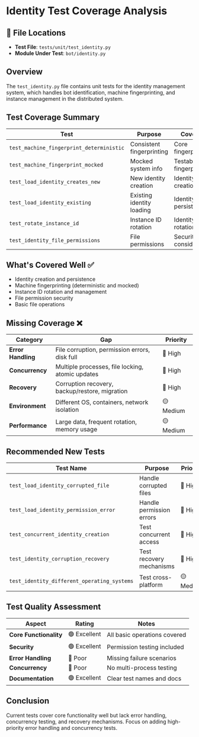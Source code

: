 # Identity Test Coverage Analysis

## 📍 File Locations
- **Test File**: `tests/unit/test_identity.py`
- **Module Under Test**: `bot/identity.py`

## Overview
The `test_identity.py` file contains unit tests for the identity management system, which handles bot identification, machine fingerprinting, and instance management in the distributed system.

## Test Coverage Summary

| Test | Purpose | Coverage | Status |
|------|---------|----------|---------|
| `test_machine_fingerprint_deterministic` | Consistent fingerprinting | Core fingerprinting | ✅ Well covered |
| `test_machine_fingerprint_mocked` | Mocked system info | Testable fingerprinting | ✅ Well covered |
| `test_load_identity_creates_new` | New identity creation | Identity creation flow | ✅ Well covered |
| `test_load_identity_existing` | Existing identity loading | Identity persistence | ✅ Well covered |
| `test_rotate_instance_id` | Instance ID rotation | Identity rotation logic | ✅ Well covered |
| `test_identity_file_permissions` | File permissions | Security considerations | ✅ Well covered |

## What's Covered Well ✅
- Identity creation and persistence
- Machine fingerprinting (deterministic and mocked)
- Instance ID rotation and management
- File permission security
- Basic file operations

## Missing Coverage ❌

| Category | Gap | Priority |
|----------|-----|----------|
| **Error Handling** | File corruption, permission errors, disk full | 🔴 High |
| **Concurrency** | Multiple processes, file locking, atomic updates | 🔴 High |
| **Recovery** | Corruption recovery, backup/restore, migration | 🔴 High |
| **Environment** | Different OS, containers, network isolation | 🟡 Medium |
| **Performance** | Large data, frequent rotation, memory usage | 🟡 Medium |

## Recommended New Tests

| Test Name | Purpose | Priority |
|-----------|---------|----------|
| `test_load_identity_corrupted_file` | Handle corrupted files | 🔴 High |
| `test_load_identity_permission_error` | Handle permission errors | 🔴 High |
| `test_concurrent_identity_creation` | Test concurrent access | 🔴 High |
| `test_identity_corruption_recovery` | Test recovery mechanisms | 🔴 High |
| `test_identity_different_operating_systems` | Test cross-platform | 🟡 Medium |

## Test Quality Assessment

| Aspect | Rating | Notes |
|--------|--------|-------|
| **Core Functionality** | 🟢 Excellent | All basic operations covered |
| **Security** | 🟢 Excellent | Permission testing included |
| **Error Handling** | 🔴 Poor | Missing failure scenarios |
| **Concurrency** | 🔴 Poor | No multi-process testing |
| **Documentation** | 🟢 Excellent | Clear test names and docs |

## Conclusion
Current tests cover core functionality well but lack error handling, concurrency testing, and recovery mechanisms. Focus on adding high-priority error handling and concurrency tests.
